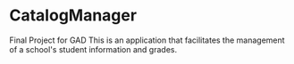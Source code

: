 # CatalogManager
Final Project for GAD
This is an application that facilitates the management of a school's student information and grades.   
